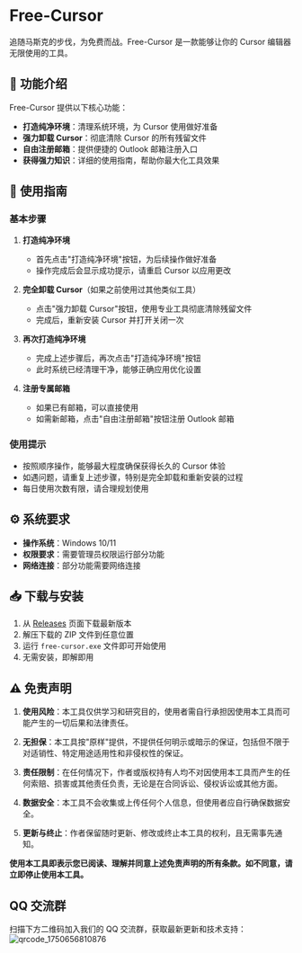 # Free-Cursor
追随马斯克的步伐，为免费而战。Free-Cursor 是一款能够让你的 Cursor 编辑器无限使用的工具。

## 📝 功能介绍

Free-Cursor 提供以下核心功能：

- **打造纯净环境**：清理系统环境，为 Cursor 使用做好准备
- **强力卸载 Cursor**：彻底清除 Cursor 的所有残留文件
- **自由注册邮箱**：提供便捷的 Outlook 邮箱注册入口
- **获得强力知识**：详细的使用指南，帮助你最大化工具效果

## 🚀 使用指南

### 基本步骤

1. **打造纯净环境**
   - 首先点击"打造纯净环境"按钮，为后续操作做好准备
   - 操作完成后会显示成功提示，请重启 Cursor 以应用更改

2. **完全卸载 Cursor**（如果之前使用过其他类似工具）
   - 点击"强力卸载 Cursor"按钮，使用专业工具彻底清除残留文件
   - 完成后，重新安装 Cursor 并打开关闭一次

3. **再次打造纯净环境**
   - 完成上述步骤后，再次点击"打造纯净环境"按钮
   - 此时系统已经清理干净，能够正确应用优化设置

4. **注册专属邮箱**
   - 如果已有邮箱，可以直接使用
   - 如需新邮箱，点击"自由注册邮箱"按钮注册 Outlook 邮箱

### 使用提示

- 按照顺序操作，能够最大程度确保获得长久的 Cursor 体验
- 如遇问题，请重复上述步骤，特别是完全卸载和重新安装的过程
- 每日使用次数有限，请合理规划使用

## ⚙️ 系统要求

- **操作系统**：Windows 10/11
- **权限要求**：需要管理员权限运行部分功能
- **网络连接**：部分功能需要网络连接

## 📥 下载与安装

1. 从 [Releases](https://github.com/dulikaifazr/Free-Cursor/releases) 页面下载最新版本
2. 解压下载的 ZIP 文件到任意位置
3. 运行 `free-cursor.exe` 文件即可开始使用
4. 无需安装，即解即用

## ⚠️ 免责声明

1. **使用风险**：本工具仅供学习和研究目的，使用者需自行承担因使用本工具而可能产生的一切后果和法律责任。

2. **无担保**：本工具按"原样"提供，不提供任何明示或暗示的保证，包括但不限于对适销性、特定用途适用性和非侵权性的保证。

3. **责任限制**：在任何情况下，作者或版权持有人均不对因使用本工具而产生的任何索赔、损害或其他责任负责，无论是在合同诉讼、侵权诉讼或其他方面。

4. **数据安全**：本工具不会收集或上传任何个人信息，但使用者应自行确保数据安全。

5. **更新与终止**：作者保留随时更新、修改或终止本工具的权利，且无需事先通知。

**使用本工具即表示您已阅读、理解并同意上述免责声明的所有条款。如不同意，请立即停止使用本工具。**
## QQ 交流群
扫描下方二维码加入我们的 QQ 交流群，获取最新更新和技术支持：
![qrcode_1750656810876](https://github.com/user-attachments/assets/85e0640e-e11d-441a-b3e9-d62d66d27808)

